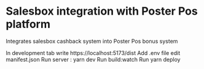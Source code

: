 # Salesbox integration with Poster Pos platform

Integrates salesbox cashback system into Poster Pos bonus system

In development tab write https://localhost:5173/dist
Add .env file
edit manifest.json
Run server : yarn dev
Run build:watch
Run yarn deploy